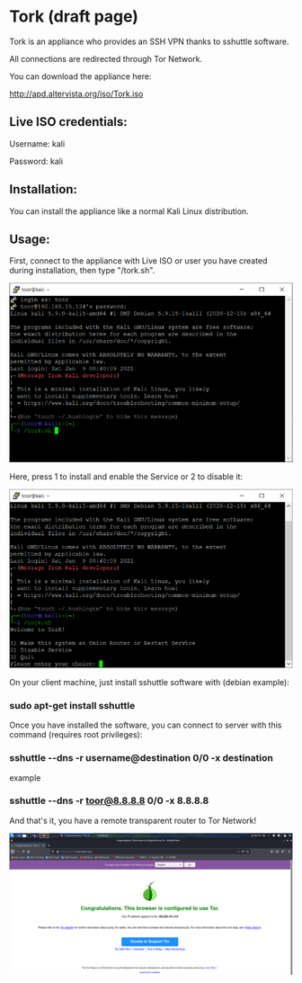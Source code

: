 # Tork (draft page)

Tork is an appliance who provides an SSH VPN thanks to sshuttle software.

All connections are redirected through Tor Network.

You can download the appliance here:

http://apd.altervista.org/iso/Tork.iso

## Live ISO credentials:

Username: kali

Password: kali

## Installation:

You can install the appliance like a normal Kali Linux distribution.

## Usage:

First, connect to the appliance with Live ISO or user you have created during installation, then type "/tork.sh".

![connect](https://github.com/randomtable/ToorLink/blob/main/img/img-1.png)

Here, press 1 to install and enable the Service or 2 to disable it:

![script](https://github.com/randomtable/ToorLink/blob/main/img/img-2.png)

On your client machine, just install sshuttle software with (debian example):

### sudo apt-get install sshuttle

Once you have installed the software, you can connect to server with this command (requires root privileges):

### sshuttle --dns -r username@destination 0/0 -x destination

example

### sshuttle --dns -r toor@8.8.8.8 0/0 -x 8.8.8.8

And that's it, you have a remote transparent router to Tor Network!

![tor](https://github.com/randomtable/ToorLink/blob/main/img/img-3.PNG)
